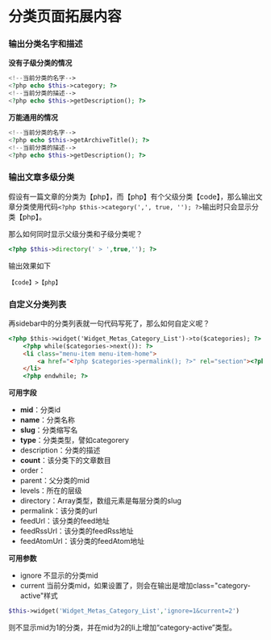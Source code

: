﻿# 分类页面拓展内容

### 输出分类名字和描述

**没有子级分类的情况**
```php
<!--当前分类的名字-->
<?php echo $this->category; ?>
<!--当前分类的描述-->
<?php echo $this->getDescription(); ?>
```

**万能通用的情况**
```php
<!--当前分类的名字-->
<?php echo $this->getArchiveTitle(); ?>
<!--当前分类的描述-->
<?php echo $this->getDescription(); ?>
```

### 输出文章多级分类

假设有一篇文章的分类为【php】，而【php】有个父级分类【code】，那么输出文章分类使用代码`<?php $this->category(',', true, ''); ?>`输出时只会显示分类【php】。

那么如何同时显示父级分类和子级分类呢？

```php
<?php $this->directory(' > ',true,''); ?>
```

输出效果如下
```
【code】>【php】
```

### 自定义分类列表

再sidebar中的分类列表就一句代码写死了，那么如何自定义呢？
```html
<?php $this->widget('Widget_Metas_Category_List')->to($categories); ?>
    <?php while($categories->next()): ?>
    <li class="menu-item menu-item-home">
        <a href="<?php $categories->permalink(); ?>" rel="section"><?php $categories->name(); ?>【<?php $categories->count(); ?>】</a>
    </li>
    <?php endwhile; ?>
```

**可用字段**
*   **mid**：分类id
*   **name**：分类名称
*   **slug**：分类缩写名
*   **type**：分类类型，譬如categorery
*   description：分类的描述
*   **count**：该分类下的文章数目
*   order：
*   parent：父分类的mid
*   levels：所在的层级
*   directory：Array类型，数组元素是每层分类的slug
*   permalink：该分类的url
*   feedUrl：该分类的feed地址
*   feedRssUrl：该分类的feedRss地址
*   feedAtomUrl：该分类的feedAtom地址

**可用参数**

*   ignore 不显示的分类mid
*   current 当前分类mid，如果设置了，则会在输出是增加class="category-active"样式
```php
$this->widget('Widget_Metas_Category_List','ignore=1&current=2')
```
则不显示mid为1的分类，并在mid为2的li上增加“category-active”类型。
